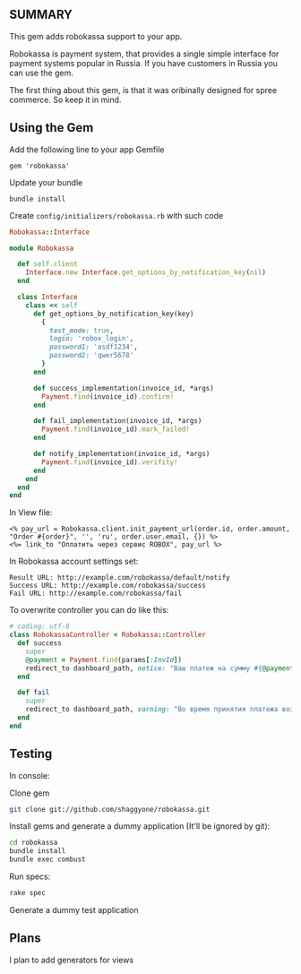 SUMMARY
-------

This gem adds robokassa support to your app.

Robokassa is payment system, that provides a single simple interface for payment systems popular in Russia.
If you have customers in Russia you can use the gem.

The first thing about this gem, is that it was oribinally designed for spree commerce. So keep it in mind.


Using the Gem
-------------

Add the following line to your app Gemfile

    gem 'robokassa'

Update your bundle

    bundle install

Create `config/initializers/robokassa.rb` with such code

```ruby
Robokassa::Interface

module Robokassa

  def self.client
    Interface.new Interface.get_options_by_notification_key(nil)
  end

  class Interface
    class << self
      def get_options_by_notification_key(key)
        {
          test_mode: true,
          login: 'robox_login',
          password1: 'asdf1234',
          password2: 'qwer5678'
        }
      end

      def success_implementation(invoice_id, *args)
        Payment.find(invoice_id).confirm!
      end

      def fail_implementation(invoice_id, *args)
        Payment.find(invoice_id).mark_failed!
      end

      def notify_implementation(invoice_id, *args)
        Payment.find(invoice_id).verifity!
      end
    end
  end
end
```

In View file:

```ERB
<% pay_url = Robokassa.client.init_payment_url(order.id, order.amount, "Order #{order}", '', 'ru', order.user.email, {}) %>
<%= link_to "Оплатить через сервис ROBOX", pay_url %>
```

In Robokassa account settings set:

    Result URL: http://example.com/robokassa/default/notify
    Success URL: http://example.com/robokassa/success
    Fail URL: http://example.com/robokassa/fail


To overwrite controller you can do like this:

```ruby
# coding: utf-8
class RobokassaController < Robokassa::Controller
  def success
    super
    @payment = Payment.find(params[:InvId])
    redirect_to dashboard_path, notice: "Ваш платеж на сумму #{@payment.amount} руб. успешно принят. Спасибо!"
  end

  def fail
    super
    redirect_to dashboard_path, varning: "Во время принятия платежа возникла ошибка. Мы скоро разберемся!"
  end
end
```

Testing
-----
In console:

Clone gem
```bash
git clone git://github.com/shaggyone/robokassa.git
```

Install gems and generate a dummy application (It'll be ignored by git):
```bash
cd robokassa
bundle install
bundle exec combust
```

Run specs:
```bash
rake spec
```

Generate a dummy test application

Plans
-----

I plan to add generators for views
